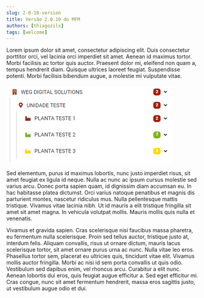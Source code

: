 ```yaml
---
slug: 2-0-10-version
title: Versão 2.0.10 do MFM
authors: [thiagozils]
tags: [welcome]
---
```



Lorem ipsum dolor sit amet, consectetur adipiscing elit. Duis consectetur porttitor orci, vel lacinia orci imperdiet sit amet. Aenean id maximus tortor. Morbi facilisis ac tortor quis auctor. Praesent dolor mi, eleifend non quam a, tempus hendrerit diam. Quisque ultrices laoreet feugiat. Suspendisse potenti. Morbi facilisis bibendum augue, a molestie mi vulputate vitae.

![Docusaurus Plushie](./asset_tree.png)

Sed elementum, purus id maximus lobortis, nunc justo imperdiet risus, sit amet feugiat ex ligula id neque. Nulla ac nunc ac ipsum cursus molestie sed varius arcu. Donec porta sapien quam, id dignissim diam accumsan eu. In hac habitasse platea dictumst. Orci varius natoque penatibus et magnis dis parturient montes, nascetur ridiculus mus. Nulla pellentesque mattis tristique. Vivamus vitae lacinia nibh. Ut id mauris a elit tristique fringilla sit amet sit amet magna. In vehicula volutpat mollis. Mauris mollis quis nulla et venenatis.

Vivamus et gravida sapien. Cras scelerisque nisi faucibus massa pharetra, eu fermentum nulla scelerisque. Proin sed tellus auctor, tristique justo at, interdum felis. Aliquam convallis, risus ut ornare dictum, mauris lacus scelerisque tortor, sit amet ornare purus urna ac nunc. Nulla vitae leo eros. Phasellus tortor sem, placerat eu ultricies quis, tincidunt vitae elit. Vivamus mollis auctor fringilla. Morbi ac nisi id sem porta convallis ut quis odio. Vestibulum sed dapibus enim, vel rhoncus arcu. Curabitur a elit nunc. Aenean lobortis dui eros, quis feugiat augue efficitur a. Sed eget efficitur mi. Cras congue, nunc sit amet fermentum hendrerit, massa eros sagittis justo, ut vestibulum augue odio et dui.